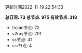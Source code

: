 更新时间2022-11-19 22:54:33

**总订阅: 73**
**总节点: 975**
**有效节点: 318**
- trojan节点: 72
- v2ray节点: 201
- ss节点: 41
- ssr节点: 4
